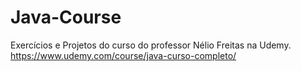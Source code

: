 # Java-Course
Exercícios e Projetos do curso do professor Nélio Freitas na Udemy.
https://www.udemy.com/course/java-curso-completo/
